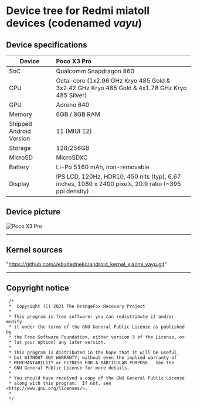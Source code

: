 # Device tree for Redmi miatoll devices (codenamed _vayu_)


## Device specifications

| Device                  | Poco X3 Pro                                                 |
| ----------------------- | :---------------------------------------------------------- |
| SoC     		  | Qualcomm Snapdragon 860                                     |
| CPU     		  | Octa-core (1x2.96 GHz Kryo 485 Gold & 3x2.42 GHz Kryo 485 Gold & 4x1.78 GHz Kryo 485 Silver) |
| GPU     		  | Adreno 640                                                  |
| Memory                  | 6GB / 8GB RAM                                               |
| Shipped Android Version | 11 (MIUI 12)                                                |
| Storage                 | 128/256GB                                                   |
| MicroSD                 | MicroSDXC                                                   |
| Battery 		  | Li-Po 5160 mAh, non-removable                               |
| Display 		  | IPS LCD, 120Hz, HDR10, 450 nits (typ), 6.67 inches, 1080 x 2400 pixels, 20:9 ratio (~395 ppi density) |

## Device picture

![Poco X3 Pro](https://fdn2.gsmarena.com/vv/pics/xiaomi/xiaomi-poco-x3-pro-1.jpg "Poco X3 Pro")

---
## Kernel sources
"https://github.com/Jebaitedneko/android_kernel_xiaomi_vayu.git"

---
## Copyright notice
 ```
  /*
  *  Copyright (C) 2021 The OrangeFox Recovery Project
  *
  * This program is free software: you can redistribute it and/or modify
  * it under the terms of the GNU General Public License as published by
  * the Free Software Foundation, either version 3 of the License, or
  * (at your option) any later version.
  *
  * This program is distributed in the hope that it will be useful,
  * but WITHOUT ANY WARRANTY; without even the implied warranty of
  * MERCHANTABILITY or FITNESS FOR A PARTICULAR PURPOSE.  See the
  * GNU General Public License for more details.
  *
  * You should have received a copy of the GNU General Public License
  * along with this program.  If not, see <http://www.gnu.org/licenses/>.
  *
  */
  ```
